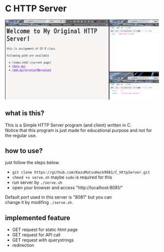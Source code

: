 # C HTTP Server

![](sample.png)

## what is this?
This is a Simple HTTP Server program (and client) written in C.  
Notice that this program is just made for educational purpose and not for the regular use.  


## how to use?
just follow the steps below.  
-	`git clone https://github.com/KazuMatsuHack9981/C_HttpServer.git`
-	`chmod +x serve.sh` maybe `sudo` is required for this
-	run server by `./serve.sh`
-	open your browser and access "http://localhost:8081/"  

Default port used in this server is "8081" but you can  
change it by modifing `./serve.sh`.


## implemented feature
- GET request for static html page
- GET request for API call
- GET request with querystrings
- redirection
